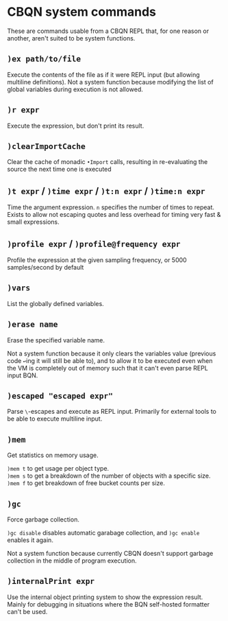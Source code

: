 # CBQN system commands

These are commands usable from a CBQN REPL that, for one reason or another, aren't suited to be system functions.

## `)ex path/to/file`

Execute the contents of the file as if it were REPL input (but allowing multiline definitions). Not a system function because modifying the list of global variables during execution is not allowed.

## `)r expr`

Execute the expression, but don't print its result.

## `)clearImportCache`

Clear the cache of monadic `•Import` calls, resulting in re-evaluating the source the next time one is executed

## `)t expr` / `)time expr` / `)t:n expr` / `)time:n expr`

Time the argument expression. `n` specifies the number of times to repeat. Exists to allow not escaping quotes and less overhead for timing very fast & small expressions.

## `)profile expr` / `)profile@frequency expr`

Profile the expression at the given sampling frequency, or 5000 samples/second by default

## `)vars`

List the globally defined variables.

## `)erase name`

Erase the specified variable name.

Not a system function because it only clears the variables value (previous code `↩`ing it will still be able to), and to allow it to be executed even when the VM is completely out of memory such that it can't even parse REPL input BQN.

## `)escaped "escaped expr"`

Parse `\`-escapes and execute as REPL input. Primarily for external tools to be able to execute multiline input.

## `)mem`

Get statistics on memory usage.

`)mem t` to get usage per object type.  
`)mem s` to get a breakdown of the number of objects with a specific size.  
`)mem f` to get breakdown of free bucket counts per size.

## `)gc`

Force garbage collection.

`)gc disable` disables automatic garabage collection, and `)gc enable` enables it again.

Not a system function because currently CBQN doesn't support garbage collection in the middle of program execution.

## `)internalPrint expr`

Use the internal object printing system to show the expression result. Mainly for debugging in situations where the BQN self-hosted formatter can't be used.